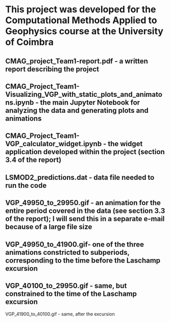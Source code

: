 # This project was developed for the Computational Methods Applied to Geophysics course at the University of Coimbra

CMAG_project_Team1-report.pdf - a written report describing the project
--
CMAG_Project_Team1-Visualizing_VGP_with_static_plots_and_animatons.ipynb - the main Jupyter Notebook for analyzing the data and generating plots and animations 
--
CMAG_Project_Team1-VGP_calculator_widget.ipynb - the widget application developed within the project (section 3.4 of the report)
--
LSMOD2_predictions.dat - data file needed to run the code
--
VGP_49950_to_29950.gif - an animation for the entire period covered in the data (see section 3.3 of the report); I will send this in a separate e-mail because of a large file size
--
VGP_49950_to_41900.gif- one of the three animations constricted to subperiods, corresponding to the time before the Laschamp excursion
--
VGP_40100_to_29950.gif - same, but constrained to the time of the Laschamp excursion
--
VGP_41900_to_40100.gif - same, after the excursion
